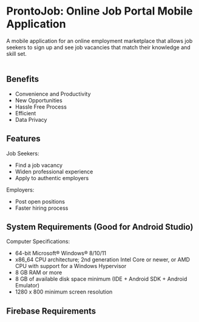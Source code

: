 # ProntoJob: Online Job Portal Mobile Application

A mobile application for an online employment marketplace that allows job seekers to sign up and see job vacancies that match their knowledge and skill set.
<br><br>

## Benefits

- Convenience and Productivity
- New Opportunities
- Hassle Free Process
- Efficient
- Data Privacy

## Features

Job Seekers:
- Find a job vacancy
- Widen professional experience
- Apply to authentic employers

Employers:
- Post open positions
- Faster hiring process

## System Requirements (Good for Android Studio)

Computer Specifications:
- 64-bit Microsoft® Windows® 8/10/11
- x86_64 CPU architecture; 2nd generation Intel Core or newer, or AMD CPU with support for a Windows Hypervisor
- 8 GB RAM or more
- 8 GB of available disk space minimum (IDE + Android SDK + Android Emulator)
- 1280 x 800 minimum screen resolution

## Firebase Requirements


